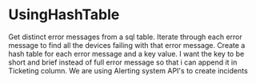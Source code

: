 # UsingHashTable
Get distinct error messages from a sql table. 
Iterate through each error message to find all the devices failing with that error message. 
Create a hash table for each error message and a key value. 
I want the key to be short and brief instead of full error message so that i can append it in Ticketing column.
We are using Alerting system API's to create incidents 
